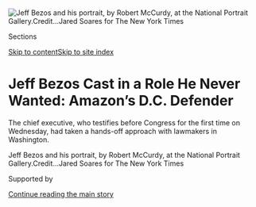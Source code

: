 <div id="app">

<div>

<div>

<div>

</div>

<div data-aria-hidden="false">

<div id="site-content" data-role="main">

<div>

<div class="css-1aor85t" style="opacity:0.000000001;z-index:-1;visibility:hidden">

<div class="css-1hqnpie">

<div class="css-epjblv">

<span class="css-17xtcya">[Business](/section/business)</span><span class="css-x15j1o">|</span><span class="css-fwqvlz">Jeff
Bezos Cast in a Role He Never Wanted: Amazon’s D.C.
Defender</span>

</div>

<div class="css-k008qs">

<div class="css-1iwv8en">

<span class="css-18z7m18"></span>

<div>

</div>

</div>

<span class="css-1n6z4y">https://nyti.ms/3f6Z9bg</span>

<div class="css-1705lsu">

<div class="css-4xjgmj">

<div class="css-4skfbu" data-role="toolbar" data-aria-label="Social Media Share buttons, Save button, and Comments Panel with current comment count" data-testid="share-tools">

  - 
  - 
  - 
  - 
    
    <div class="css-6n7j50">
    
    </div>

  - 
  - 

</div>

</div>

</div>

</div>

</div>

</div>

<div id="NYT_TOP_BANNER_REGION" class="css-11qgg8s">

</div>

<div id="fullBleedHeaderContent">

<div class="css-n4ws9g">

![<span class="css-16f3y1r e13ogyst0" data-aria-hidden="true">Jeff Bezos
and his portrait, by Robert McCurdy, at the National Portrait
Gallery.</span><span class="css-cnj6d5 e1z0qqy90" itemprop="copyrightHolder"><span class="css-1ly73wi e1tej78p0">Credit...</span><span><span>Jared
Soares for The New York
Times</span></span></span>](https://static01.graylady3jvrrxbe.onion/images/2020/07/23/business/00bezos4/merlin_164620407_5cc85779-3229-41f4-aaa8-ed480bf14102-articleLarge.jpg?quality=75&auto=webp&disable=upscale)

</div>

<div class="css-3z92zw">

<div class="css-6cn7ki">

<div class="NYTAppHideMasthead css-1bcu9v6 e1suatyy0">

<div class="section css-1o1qe8k e1suatyy2">

<div class="css-cu5p7t er09x8g0">

<div class="css-6n7j50">

</div>

<span class="css-1dv1kvn">Sections</span>

[Skip to content](#site-content)[Skip to site index](#site-index)

</div>

<div class="css-10698na e1huz5gh0">

</div>

</div>

</div>

<div class="css-1sojcmr ehdk2mb0">

# Jeff Bezos Cast in a Role He Never Wanted: Amazon’s D.C. Defender

</div>

The chief executive, who testifies before Congress for the first time on
Wednesday, had taken a hands-off approach with lawmakers in Washington.

</div>

</div>

<div class="css-nwzfg5 e1gnum310">

<span class="css-1f9pvn2 business">Jeff Bezos and his portrait, by
Robert McCurdy, at the National Portrait
Gallery.</span><span class="css-cnj6d5 e1z0qqy90" itemprop="copyrightHolder"><span class="css-1ly73wi e1tej78p0">Credit...</span><span><span>Jared
Soares for The New York Times</span></span></span>

</div>

<div id="sponsor-wrapper" class="css-1hyfx7x">

<div id="sponsor-slug" class="css-19vbshk">

Supported by

</div>

[Continue reading the main
story](#after-sponsor)

<div id="sponsor" class="ad sponsor-wrapper" style="text-align:center;height:100%;display:block">

</div>

<div id="after-sponsor">

</div>

</div>

<div class="css-1wx1auc e1gnum311">

<div class="css-18e8msd">

<div class="css-vp77d3 epjyd6m0">

<div class="css-1baulvz">

By [<span class="css-1baulvz" itemprop="name">David
McCabe</span>](https://www.nytimes3xbfgragh.onion/by/david-mccabe) and
[<span class="css-1baulvz last-byline" itemprop="name">Karen
Weise</span>](https://www.nytimes3xbfgragh.onion/by/karen-weise)

</div>

</div>

  - 
    
    <div class="css-ld3wwf e16638kd2">
    
    Published July 27, 2020Updated July 29,
    2020
    
    </div>

  - 
    
    <div class="css-4xjgmj">
    
    <div class="css-pvvomx" data-role="toolbar" data-aria-label="Social Media Share buttons, Save button, and Comments Panel with current comment count" data-testid="share-tools">
    
      - 
      - 
      - 
      - 
        
        <div class="css-6n7j50">
        
        </div>
    
      - 
      - 
    
    </div>
    
    </div>

</div>

</div>

</div>

<div class="section meteredContent css-1r7ky0e" name="articleBody" itemprop="articleBody">

<div class="css-1fanzo5 StoryBodyCompanionColumn">

<div class="css-53u6y8">

WASHINGTON — Last September, Jeff Bezos, Amazon’s chief executive,
rattled off terrifying statistics about the warming planet from the
storied National Press Club, two blocks from the White House. Then he
said he had something exciting to announce.

</div>

</div>

<div>

</div>

<div class="css-1fanzo5 StoryBodyCompanionColumn">

<div class="css-53u6y8">

But when he uncovered a towering sign with the news, Amazon’s name was
nowhere in sight. Instead, the sign [introduced the Climate
Pledge](https://www.nytimes3xbfgragh.onion/2019/09/19/technology/amazon-carbon-neutral.html),
a project to reduce carbon emissions from companies. Yes, Amazon would
be the first, and at the time only, signatory. But this was a bigger
push, Mr. Bezos said.

It was Amazon news, couched as something grander.

The event reflected Mr. Bezos’ approach to the nation’s capital. He has
jumped at opportunities to cast himself as a statesman — the savior of
The Washington Post, who holds court among the country’s elite. At the
same time, he has eschewed the day-to-day grind of bolstering Amazon’s
influence with policymakers.

</div>

</div>

<div class="css-1fanzo5 StoryBodyCompanionColumn">

<div class="css-53u6y8">

But that changes on Wednesday, when Mr. Bezos testifies before Congress
for the first time. He will be joined by the chief executives of
Alphabet, Apple and Facebook as part of lawmakers’ investigations into
the power of the largest tech companies. He is expected to face an
onslaught of critiques, with questions as varied as Amazon’s labor
conditions and market power and his status as the richest person in the
world.

It’s the kind of appearance Mr. Bezos had steadfastly avoided.

“It’s not traditional lobbying,” Steve Case, the America Online
co-founder, said of how Mr. Bezos, whom he considers an old friend, had
approached Washington until now. “It is much more of a longer-term
relationship-building — a little bit of a reputation-building — effort
that has to be sustained over decades.”

Amazon declined to comment on Mr. Bezos.

He arrived in Washington with a splash in 2013, when he [bought The
Washington
Post](https://www.nytimes3xbfgragh.onion/2013/08/06/business/media/a-mogul-gets-a-landmark-in-the-capital.html)
from its longtime owners for $250 million and gave the paper new life.
In 2016, Mr. Bezos bought the biggest home in the city, a
27,000-square-foot manse that used to be a museum in the Kalorama
neighborhood, where former President Barack Obama and other political
leaders live.

</div>

</div>

<div class="css-79elbk" data-testid="photoviewer-wrapper">

<div class="css-z3e15g" data-testid="photoviewer-wrapper-hidden">

</div>

<div class="css-1a48zt4 ehw59r15" data-testid="photoviewer-children">

![<span class="css-16f3y1r e13ogyst0" data-aria-hidden="true">Mr. Bezos’
$250 million purchase of The Washington Post seven years ago marked his
arrival in the
capital.</span><span class="css-cnj6d5 e1z0qqy90" itemprop="copyrightHolder"><span class="css-1ly73wi e1tej78p0">Credit...</span><span>Justin
T. Gellerson for The New York
Times</span></span>](https://static01.graylady3jvrrxbe.onion/images/2020/07/23/business/00bezos2/merlin_122260895_01941d48-6020-41b8-ab23-7583c7318f32-articleLarge.jpg?quality=75&auto=webp&disable=upscale)

</div>

</div>

<div class="css-1fanzo5 StoryBodyCompanionColumn">

<div class="css-53u6y8">

While Mr. Bezos’ presence in the city grew, so did Amazon’s, as it began
pouring money into the traditional modes of influencing policymakers. It
spent $16.8 million on federal lobbying in 2019, up from less than $10
million in 2015, according to [the Center for Responsive
Politics](https://www.opensecrets.org/). Last year, it gave $11.1
million to think tanks and associations, more than twice as much as the
previous year, according to its
[disclosures](https://s2.q4cdn.com/299287126/files/doc_downloads/political_expenditures_statement/2018-Political-Expenditures-Statement.pdf).
In 2018, it selected Crystal City, Va., a Metro ride away from
Washington, as the site of its second headquarters.

</div>

</div>

<div class="css-1fanzo5 StoryBodyCompanionColumn">

<div class="css-53u6y8">

Mr. Bezos occasionally appeared in support of the company’s efforts. In
2017, for example, he was interviewed by the head of the Internet
Association, a lobbying group that represents Amazon and other tech
giants, at its annual gala.

But as he does with many parts of Amazon, Mr. Bezos took a hands-off
approach with its policy and communications group, which has grown to
more than 800 employees globally. He’d come through Washington for the
annual Amazon board meeting, with a few quiet visits sprinkled
throughout the year.

He has avoided high-profile meetings with his company’s sharpest
critics, like the one Mark Zuckerberg, Facebook’s chief executive, held
[a few weeks
ago](https://www.nytimes3xbfgragh.onion/2020/07/07/technology/facebook-ad-boycott-civil-rights.html)
with organizers of an ad boycott of his company. Mr. Bezos has not made
a habit of glad-handing worried lawmakers, the way Sundar Pichai, who
runs Alphabet, Google’s parent company, [did
in 2018](https://www.nytimes3xbfgragh.onion/2018/09/28/technology/google-pichai-congress-testify.html).
And [unlike Tim
Cook](https://www.nytimes3xbfgragh.onion/2019/11/20/us/politics/trump-texas-apple-factory.html)
of Apple, Mr. Bezos has not developed a close relationship with
President Trump.

The work of Amazon’s political relations was left to other executives.
In 2013, when Mr. Obama toured an Amazon warehouse, it was Dave Clark, a
rising star at the company, who showed him around. In more recent years,
Jay Carney, Mr. Obama’s former press secretary, has become the face of
Amazon’s interactions with lawmakers.

Mr. Carney was the one who called Gov. Andrew M. Cuomo of New York to
say Amazon was backing out on its commitment to place a second
headquarters in the state after facing a backlash from local activists
and politicians. And he managed the crisis when Senator Bernie Sanders,
the progressive independent from Vermont, pushed the company to raise
its minimum wage.

When Mr. Trump was still a long-shot candidate, Mr. Bezos
[tweeted](https://twitter.com/JeffBezos/status/674008204838199297) that
he wanted to “\#sendDonaldtospace.” But since Mr. Trump’s election, Mr.
Bezos has remained quiet even as the president attacked The Washington
Post, stating, without providing evidence, that the paper was doing
Amazon’s bidding. The newspaper is owned privately by Mr. Bezos, not
Amazon.

</div>

</div>

<div class="css-79elbk" data-testid="photoviewer-wrapper">

<div class="css-z3e15g" data-testid="photoviewer-wrapper-hidden">

</div>

<div class="css-1a48zt4 ehw59r15" data-testid="photoviewer-children">

<div class="css-1xdhyk6 erfvjey0">

<span class="css-1ly73wi e1tej78p0">Image</span>

<div class="css-zjzyr8">

<div data-testid="lazyimage-container" style="height:257.77777777777777px">

</div>

</div>

</div>

<span class="css-16f3y1r e13ogyst0" data-aria-hidden="true">Mr. Bezos
discussing climate change last year at the National Press Club in
Washington, a statesmanlike role he prefers to the political fray he’ll
face in Congress on
Wednesday.</span><span class="css-cnj6d5 e1z0qqy90" itemprop="copyrightHolder"><span class="css-1ly73wi e1tej78p0">Credit...</span><span>Emma
Howells for The New York Times</span></span>

</div>

</div>

<div class="css-1fanzo5 StoryBodyCompanionColumn">

<div class="css-53u6y8">

“Jeff kind of shrugs his shoulders and says it kind of goes with the
territory,” Mr. Case said. “I’m sure he doesn’t like it, but he takes
it.”

</div>

</div>

<div class="css-1fanzo5 StoryBodyCompanionColumn">

<div class="css-53u6y8">

By 2018, Washingtonian magazine
[reported](https://www.washingtonian.com/2018/04/22/inside-jeff-bezos-dc-life/)
that Mr. Bezos had “quietly become a freewheeling D.C. socialite”
alongside a photo illustration that showed him towering over the
Washington Monument. Washington Life — which breathlessly tracks the
area’s wealthy residents — named him [one of the 100 most powerful
people](https://washingtonlife.com/2018/05/10/business-real-estate-jeff-bezos/)
in the city. In November, he received an award at the Smithsonian
Institution’s National Portrait Gallery gala, which had commissioned his
portrait for its collection.

Mr. Bezos’ celebrity has also increased in recent years. Last year, he
announced that he and his wife, [MacKenzie Bezos, were
divorcing](https://www.nytimes3xbfgragh.onion/2019/05/28/us/mackenzie-bezos-charity.html),
which was followed days later by a National Enquirer exposé of an
extramarital affair with Lauren Sanchez, a former television host. Then
[he
accused](https://www.nytimes3xbfgragh.onion/2019/02/07/technology/jeff-bezos-sanchez-enquirer.html)
the tabloid of “extortion and blackmail,” saying it had threatened to
publish lewd photos unless he said the outlet, which is close to the
White House, was not politically motivated in reporting on his
relationships.

In January, he finally debuted his mansion, hosting prominent figures in
politics and business. The invitations, sent from an email address at
The Post, were signed simply “Jeff.”

Mingling in the home’s downstairs area and terraced backyard, the guests
included administration figures like Ivanka Trump and her husband, Jared
Kushner; corporate titans like Jamie Dimon, the chief executive of
JPMorgan Chase; and cultural celebrities like the actor Ben Stiller.

Senator Mitt Romney, a Republican from Utah, was there as well. “It’s
very much consistent with its original design and is tastefully done,”
he said of the house a few weeks later.

Mr. Romney said he had spoken only briefly with Mr. Bezos at the party
to thank him for his hospitality but said he had gotten to talk with
another notable guest, Bill Gates, about climate change and nuclear
power.

</div>

</div>

<div class="css-1fanzo5 StoryBodyCompanionColumn">

<div class="css-53u6y8">

“So it was most enjoyable,” Mr. Romney said.

The environment on the Hill this week is likely to be far less
hospitable. Mr. Bezos’ wealth has grown by more than $50 billion in
recent months, just as unemployment has skyrocketed during the pandemic,
making him an avatar for inequality. Questions about Amazon’s dominance
have also grown louder, as more Americans have been forced to shop
online because of the coronavirus. Warehouse workers have said that
Amazon is putting them at risk of contracting the virus in the company’s
pursuit of speedy
deliveries.

</div>

</div>

<div class="css-79elbk" data-testid="photoviewer-wrapper">

<div class="css-z3e15g" data-testid="photoviewer-wrapper-hidden">

</div>

<div class="css-1a48zt4 ehw59r15" data-testid="photoviewer-children">

<div class="css-1xdhyk6 erfvjey0">

<span class="css-1ly73wi e1tej78p0">Image</span>

<div class="css-zjzyr8">

<div data-testid="lazyimage-container" style="height:257.77777777777777px">

</div>

</div>

</div>

<span class="css-16f3y1r e13ogyst0" data-aria-hidden="true">Guests at a
party at Mr. Bezos’ Washington home in January included Ivanka Trump and
Jared
Kushner.</span><span class="css-cnj6d5 e1z0qqy90" itemprop="copyrightHolder"><span class="css-1ly73wi e1tej78p0">Credit...</span><span>Anna
Moneymaker for The New York Times</span></span>

</div>

</div>

<div class="css-1fanzo5 StoryBodyCompanionColumn">

<div class="css-53u6y8">

Even as the concerns of politicians became more pronounced, Amazon
resisted sending Mr. Bezos before Congress. The company agreed to send
him after lawmakers threatened to subpoena his testimony.

“No one is above the law, no matter how rich or powerful,”
[Representative David
Cicilline](https://twitter.com/davidcicilline/status/1261432733982773251),
the Rhode Island Democrat who leads the Judiciary Committee’s antitrust
subcommittee, said in a May tweet.

Mr. Case said lawmakers should not expect Mr. Bezos to get rattled. He
recalled when Mr. Bezos appeared onstage two years ago at the Economic
Club of Washington, D.C., with David Rubenstein, a private equity
magnate. Mr. Bezos expounded on a variety of topics, including his
just-announced $2 billion fund to support education and the homeless.

Mr. Case, who shared a table at the event with Mr. Bezos’ parents, said
that many people in the room did not know Mr. Bezos, but that they had
left impressed. Mr. Bezos bounced between clearly prepared talking
points and “unplugged Jeff just being Jeff,” Mr. Case said. “His best
ambassador is himself.”

David McCabe reported from Washington, and Karen Weise from Seattle.

</div>

</div>

</div>

<div>

</div>

<div>

</div>

<div>

</div>

<div>

<div id="bottom-wrapper" class="css-1ede5it">

<div id="bottom-slug" class="css-l9onyx">

Advertisement

</div>

[Continue reading the main
story](#after-bottom)

<div id="bottom" class="ad bottom-wrapper" style="text-align:center;height:100%;display:block;min-height:90px">

</div>

<div id="after-bottom">

</div>

</div>

</div>

</div>

</div>

## Site Index

<div>

</div>

## Site Information Navigation

  - [© <span>2020</span> <span>The New York Times
    Company</span>](https://help.nytimes3xbfgragh.onion/hc/en-us/articles/115014792127-Copyright-notice)

<!-- end list -->

  - [NYTCo](https://www.nytco.com/)
  - [Contact
    Us](https://help.nytimes3xbfgragh.onion/hc/en-us/articles/115015385887-Contact-Us)
  - [Work with us](https://www.nytco.com/careers/)
  - [Advertise](https://nytmediakit.com/)
  - [T Brand Studio](http://www.tbrandstudio.com/)
  - [Your Ad
    Choices](https://www.nytimes3xbfgragh.onion/privacy/cookie-policy#how-do-i-manage-trackers)
  - [Privacy](https://www.nytimes3xbfgragh.onion/privacy)
  - [Terms of
    Service](https://help.nytimes3xbfgragh.onion/hc/en-us/articles/115014893428-Terms-of-service)
  - [Terms of
    Sale](https://help.nytimes3xbfgragh.onion/hc/en-us/articles/115014893968-Terms-of-sale)
  - [Site
    Map](https://spiderbites.nytimes3xbfgragh.onion)
  - [Help](https://help.nytimes3xbfgragh.onion/hc/en-us)
  - [Subscriptions](https://www.nytimes3xbfgragh.onion/subscription?campaignId=37WXW)

</div>

</div>

</div>

</div>
